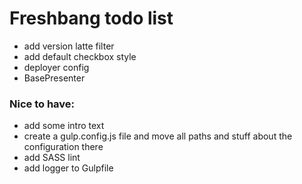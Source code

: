 # Freshbang todo list
- add version latte filter
- add default checkbox style
- deployer config
- BasePresenter

### Nice to have:
- add some intro text
- create a gulp.config.js file and move all paths and stuff about the configuration there
- add SASS lint
- add logger to Gulpfile